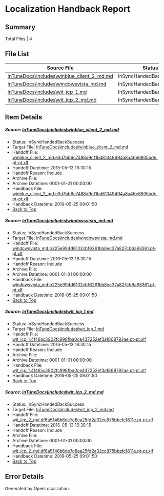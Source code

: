 # <a name='report-top'></a> Localization Handback Report

## Summary
 Total Files | 4

## File List
 Source File | Status | Details 
 ----------- | ------ | ------- 
 [InTuneDocs\includes\winblue_client_2_md.md](https://github.com/Microsoft/IntuneDocs-pr/blob/56ab8c21f7da490c3bf0d541c7026e2ed84926dd/InTuneDocs/includes/winblue_client_2_md.md) | InSyncHandedBackSuccess | [Details](#9fe8c734d18c33e1fe587ed88ac86891c9413013607)
 [InTuneDocs\includes\windowsvista_md.md](https://github.com/Microsoft/IntuneDocs-pr/blob/56ab8c21f7da490c3bf0d541c7026e2ed84926dd/InTuneDocs/includes/windowsvista_md.md) | InSyncHandedBackSuccess | [Details](#7dc44c44b7a030798f3e511dc741ab9400f590ae613)
 [InTuneDocs\includes\wit_icp_1.md](https://github.com/Microsoft/IntuneDocs-pr/blob/56ab8c21f7da490c3bf0d541c7026e2ed84926dd/InTuneDocs/includes/wit_icp_1.md) | InSyncHandedBackSuccess | [Details](#a380c85a1c5b7e47d84afea0dc307366c6228a20622)
 [InTuneDocs\includes\wit_icp_2_md.md](https://github.com/Microsoft/IntuneDocs-pr/blob/56ab8c21f7da490c3bf0d541c7026e2ed84926dd/InTuneDocs/includes/wit_icp_2_md.md) | InSyncHandedBackSuccess | [Details](#c3427869b1071ba8d679362c29b3918c1b65cf70625)

## Item Details
##### <a name='9fe8c734d18c33e1fe587ed88ac86891c9413013607'></a> Source: [InTuneDocs\includes\winblue_client_2_md.md](https://github.com/Microsoft/IntuneDocs-pr/blob/56ab8c21f7da490c3bf0d541c7026e2ed84926dd/InTuneDocs/includes/winblue_client_2_md.md)
* Status: InSyncHandedBackSuccess
* Target File: [InTuneDocs\includes\winblue_client_2_md.md](https://github.com/Microsoft/IntuneDocs-pr.pt-pt/blob/39e12c5a523fec4e775fddfd4ea1ef10a2c73bfd/InTuneDocs/includes/winblue_client_2_md.md)
* Handoff File: [winblue_client_2_md.e3d7bb6c7488d9cf1bd81349494a8a46e6905bde.pt-pt.xlf](https://github.com/Microsoft/EM.handoff/blob/59f65695a4e6a5b3a4abb96ec6ebf735321eccb4/ol-handoff/Microsoft/IntuneDocs-pr.pt-pt/master/winblue_client_2_md.e3d7bb6c7488d9cf1bd81349494a8a46e6905bde.pt-pt.xlf)
* Handoff Datetime: 2016-05-13 16:30:15
* Handoff Reason: Include
* Archive File: 
* Archive Datetime: 0001-01-01 00:00:00
* Handback File: [winblue_client_2_md.e3d7bb6c7488d9cf1bd81349494a8a46e6905bde.pt-pt.xlf](https://github.com/Microsoft/EM.handback/blob/f638547fe6c2fb21e290f7bd36f9a268b9c271b8/ol-handback/Microsoft/IntuneDocs-pr.pt-pt/master/winblue_client_2_md.e3d7bb6c7488d9cf1bd81349494a8a46e6905bde.pt-pt.xlf)
* Handback Datetime: 2016-05-25 09:01:50
* [Back to Top](#report-top)

##### <a name='7dc44c44b7a030798f3e511dc741ab9400f590ae613'></a> Source: [InTuneDocs\includes\windowsvista_md.md](https://github.com/Microsoft/IntuneDocs-pr/blob/56ab8c21f7da490c3bf0d541c7026e2ed84926dd/InTuneDocs/includes/windowsvista_md.md)
* Status: InSyncHandedBackSuccess
* Target File: [InTuneDocs\includes\windowsvista_md.md](https://github.com/Microsoft/IntuneDocs-pr.pt-pt/blob/39e12c5a523fec4e775fddfd4ea1ef10a2c73bfd/InTuneDocs/includes/windowsvista_md.md)
* Handoff File: [windowsvista_md.b225e994d6102cbf6261bb8ec37a827cb6a98361.pt-pt.xlf](https://github.com/Microsoft/EM.handoff/blob/59f65695a4e6a5b3a4abb96ec6ebf735321eccb4/ol-handoff/Microsoft/IntuneDocs-pr.pt-pt/master/windowsvista_md.b225e994d6102cbf6261bb8ec37a827cb6a98361.pt-pt.xlf)
* Handoff Datetime: 2016-05-13 16:30:15
* Handoff Reason: Include
* Archive File: 
* Archive Datetime: 0001-01-01 00:00:00
* Handback File: [windowsvista_md.b225e994d6102cbf6261bb8ec37a827cb6a98361.pt-pt.xlf](https://github.com/Microsoft/EM.handback/blob/f638547fe6c2fb21e290f7bd36f9a268b9c271b8/ol-handback/Microsoft/IntuneDocs-pr.pt-pt/master/windowsvista_md.b225e994d6102cbf6261bb8ec37a827cb6a98361.pt-pt.xlf)
* Handback Datetime: 2016-05-25 09:01:50
* [Back to Top](#report-top)

##### <a name='a380c85a1c5b7e47d84afea0dc307366c6228a20622'></a> Source: [InTuneDocs\includes\wit_icp_1.md](https://github.com/Microsoft/IntuneDocs-pr/blob/56ab8c21f7da490c3bf0d541c7026e2ed84926dd/InTuneDocs/includes/wit_icp_1.md)
* Status: InSyncHandedBackSuccess
* Target File: [InTuneDocs\includes\wit_icp_1.md](https://github.com/Microsoft/IntuneDocs-pr.pt-pt/blob/39e12c5a523fec4e775fddfd4ea1ef10a2c73bfd/InTuneDocs/includes/wit_icp_1.md)
* Handoff File: [wit_icp_1.4f46ac3902fc998fba0ce437252ef3a1868792ae.pt-pt.xlf](https://github.com/Microsoft/EM.handoff/blob/59f65695a4e6a5b3a4abb96ec6ebf735321eccb4/ol-handoff/Microsoft/IntuneDocs-pr.pt-pt/master/wit_icp_1.4f46ac3902fc998fba0ce437252ef3a1868792ae.pt-pt.xlf)
* Handoff Datetime: 2016-05-13 16:30:15
* Handoff Reason: Include
* Archive File: 
* Archive Datetime: 0001-01-01 00:00:00
* Handback File: [wit_icp_1.4f46ac3902fc998fba0ce437252ef3a1868792ae.pt-pt.xlf](https://github.com/Microsoft/EM.handback/blob/f638547fe6c2fb21e290f7bd36f9a268b9c271b8/ol-handback/Microsoft/IntuneDocs-pr.pt-pt/master/wit_icp_1.4f46ac3902fc998fba0ce437252ef3a1868792ae.pt-pt.xlf)
* Handback Datetime: 2016-05-25 09:01:50
* [Back to Top](#report-top)

##### <a name='c3427869b1071ba8d679362c29b3918c1b65cf70625'></a> Source: [InTuneDocs\includes\wit_icp_2_md.md](https://github.com/Microsoft/IntuneDocs-pr/blob/56ab8c21f7da490c3bf0d541c7026e2ed84926dd/InTuneDocs/includes/wit_icp_2_md.md)
* Status: InSyncHandedBackSuccess
* Target File: [InTuneDocs\includes\wit_icp_2_md.md](https://github.com/Microsoft/IntuneDocs-pr.pt-pt/blob/39e12c5a523fec4e775fddfd4ea1ef10a2c73bfd/InTuneDocs/includes/wit_icp_2_md.md)
* Handoff File: [wit_icp_2_md.df6a5146b6de7c8ea25fd2a32cc875bbefc1811e.pt-pt.xlf](https://github.com/Microsoft/EM.handoff/blob/59f65695a4e6a5b3a4abb96ec6ebf735321eccb4/ol-handoff/Microsoft/IntuneDocs-pr.pt-pt/master/wit_icp_2_md.df6a5146b6de7c8ea25fd2a32cc875bbefc1811e.pt-pt.xlf)
* Handoff Datetime: 2016-05-13 16:30:15
* Handoff Reason: Include
* Archive File: 
* Archive Datetime: 0001-01-01 00:00:00
* Handback File: [wit_icp_2_md.df6a5146b6de7c8ea25fd2a32cc875bbefc1811e.pt-pt.xlf](https://github.com/Microsoft/EM.handback/blob/f638547fe6c2fb21e290f7bd36f9a268b9c271b8/ol-handback/Microsoft/IntuneDocs-pr.pt-pt/master/wit_icp_2_md.df6a5146b6de7c8ea25fd2a32cc875bbefc1811e.pt-pt.xlf)
* Handback Datetime: 2016-05-25 09:01:50
* [Back to Top](#report-top)


## Error Details

Generated by OpenLocalization.

